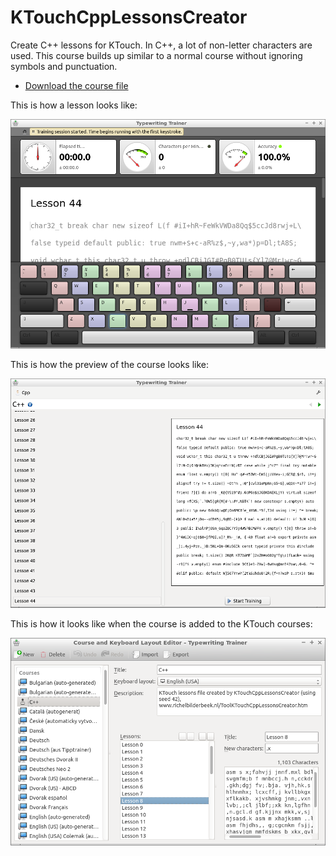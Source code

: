 # KTouchCppLessonsCreator

Create C++ lessons for KTouch. In C++, a lot of non-letter characters are used. 
This course builds up similar to a normal course without ignoring symbols
and punctuation.

 * [Download the course file](cpp.xml)

This is how a lesson looks like:

![Do the course](KTouchCppLessonsCreatorLessonInKTouch3.png)

This is how the preview of the course looks like:

![Import course](KTouchCppLessonsCreatorLessonInKTouch2.png)

This is how it looks like when the course is added to the KTouch courses:

![Adding the course](KTouchCppLessonsCreatorLessonInKTouch1.png)
